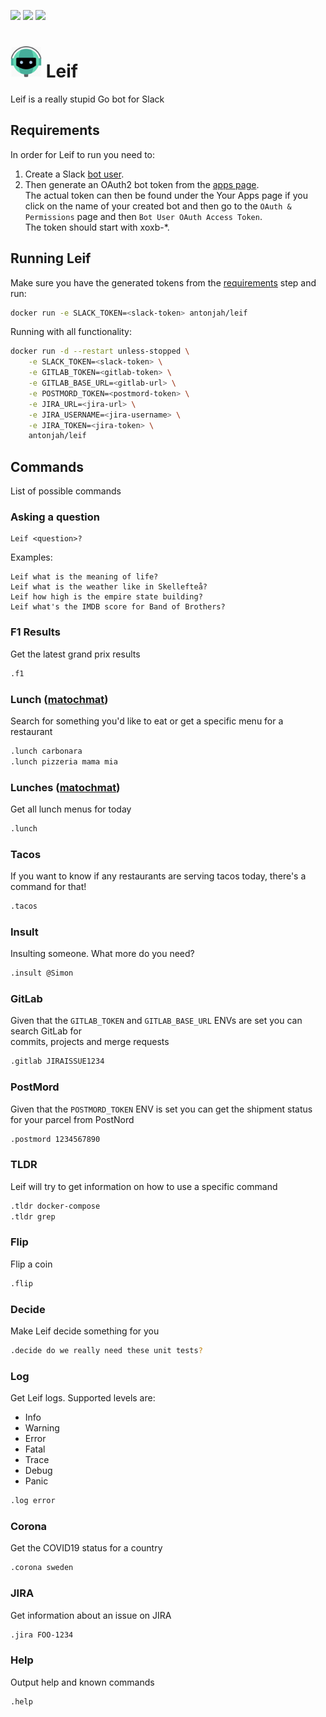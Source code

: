 [![](https://goreportcard.com/badge/antonjah/leif)](https://goreportcard.com/report/github.com/antonjah/leif "")
[![](https://img.shields.io/docker/pulls/antonjah/leif.svg)](https://microbadger.com/images/antonjah/leif "")
[![](https://images.microbadger.com/badges/version/antonjah/leif.svg)](https://microbadger.com/images/antonjah/leif "")

# <img src="assets/leif.png" width="50" height="50"/> Leif

Leif is a really stupid Go bot for Slack

## Requirements

In order for Leif to run you need to:

1. Create a Slack [bot user](https://api.slack.com/bot-users#creating-bot-user).  
2. Then generate an OAuth2 bot token from the [apps page](https://api.slack.com/apps).  
The actual token can then be found under the Your Apps page if you click on the name of your created bot and then go to the `OAuth & Permissions` page and then `Bot User OAuth Access Token`.  
The token should start with xoxb-*.

## Running Leif

Make sure you have the generated tokens from the [requirements](#requirements) step and run:

```bash
docker run -e SLACK_TOKEN=<slack-token> antonjah/leif
```

Running with all functionality:

```bash
docker run -d --restart unless-stopped \
    -e SLACK_TOKEN=<slack-token> \
    -e GITLAB_TOKEN=<gitlab-token> \
    -e GITLAB_BASE_URL=<gitlab-url> \
    -e POSTMORD_TOKEN=<postmord-token> \
    -e JIRA_URL=<jira-url> \
    -e JIRA_USERNAME=<jira-username> \
    -e JIRA_TOKEN=<jira-token> \
    antonjah/leif
```

## Commands

List of possible commands

### Asking a question

```text
Leif <question>?
```

Examples:

```text
Leif what is the meaning of life?
Leif what is the weather like in Skellefteå?
Leif how high is the empire state building?
Leif what's the IMDB score for Band of Brothers?
```

### F1 Results

Get the latest grand prix results

```bash
.f1
```

### Lunch ([matochmat](https://www.matochmat.se/skelleftea/))

Search for something you'd like to eat or get a specific menu for a restaurant

```bash
.lunch carbonara
.lunch pizzeria mama mia
```

### Lunches ([matochmat](https://www.matochmat.se/skelleftea/))

Get all lunch menus for today

```bash
.lunch
```

### Tacos

If you want to know if any restaurants are serving tacos today, there's a command for that!

```bash
.tacos
```

### Insult

Insulting someone. What more do you need?

```bash
.insult @Simon
```

### GitLab

Given that the `GITLAB_TOKEN` and `GITLAB_BASE_URL` ENVs are set you can search GitLab for  
commits, projects and merge requests

```bash
.gitlab JIRAISSUE1234
```

### PostMord

Given that the `POSTMORD_TOKEN` ENV is set you can get the shipment status for your parcel
from PostNord

```bash
.postmord 1234567890
```

### TLDR

Leif will try to get information on how to use a specific command

```bash
.tldr docker-compose
.tldr grep
```

### Flip

Flip a coin

```bash
.flip
```

### Decide

Make Leif decide something for you

```bash
.decide do we really need these unit tests?
```

### Log
Get Leif logs. Supported levels are:  
* Info
* Warning
* Error
* Fatal
* Trace
* Debug
* Panic

```bash
.log error
```

### Corona

Get the COVID19 status for a country

```bash
.corona sweden
```

### JIRA

Get information about an issue on JIRA

```bash
.jira FOO-1234
```

### Help

Output help and known commands

```bash
.help
```
